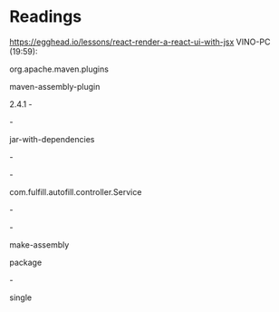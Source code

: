 # Readings

https://egghead.io/lessons/react-render-a-react-ui-with-jsx
VINO-PC (19:59):
<plugin>

<groupId>org.apache.maven.plugins</groupId>

<artifactId>maven-assembly-plugin</artifactId>

<version>2.4.1</version>
-<configuration>

<!-- get all project dependencies -->



-<descriptorRefs>

<descriptorRef>jar-with-dependencies</descriptorRef>

</descriptorRefs>

<!-- MainClass in mainfest make a executable jar -->



-<archive>


-<manifest>

<mainClass>com.fulfill.autofill.controller.Service</mainClass>

</manifest>

</archive>

</configuration>


-<executions>


-<execution>

<id>make-assembly</id>

<!-- bind to the packaging phase -->


<phase>package</phase>


-<goals>

<goal>single</goal>

</goals>

</execution>

</executions>

</plugin>
